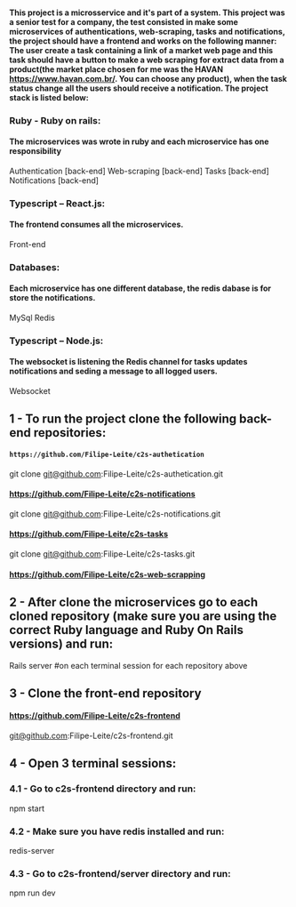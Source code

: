 #### This project is a microsservice and it's part of a system. This project was a senior test for a company, the test consisted in make some microservices of authentications, web-scraping, tasks and notifications, the project should have a frontend and works on the following manner: The user create a task containing a link of a market web page and this task should have a button to make a web scraping for extract data from a product(the market place chosen for me was the HAVAN <https://www.havan.com.br/>. You can choose any product), when the task status change all the users should receive a notification. The project stack is listed below:

### Ruby - Ruby on rails:
#### The microservices was wrote in ruby and each microservice has one responsibility

Authentication [back-end]
Web-scraping [back-end]
Tasks [back-end]
Notifications [back-end]

### Typescript – React.js:
#### The frontend consumes all the microservices.

Front-end

### Databases:
#### Each microservice has one different database, the redis dabase is for store the notifications.

MySql
Redis

### Typescript – Node.js:
#### The websocket is listening the Redis channel for tasks updates notifications and seding a message to all logged users.

Websocket

## 1 - To run the project clone the following back-end repositories:

#### `https://github.com/Filipe-Leite/c2s-authetication`

git clone git@github.com:Filipe-Leite/c2s-authetication.git

#### https://github.com/Filipe-Leite/c2s-notifications

git clone git@github.com:Filipe-Leite/c2s-notifications.git

#### https://github.com/Filipe-Leite/c2s-tasks

git clone git@github.com:Filipe-Leite/c2s-tasks.git

#### https://github.com/Filipe-Leite/c2s-web-scrapping

## 2 - After clone the microservices go to each cloned repository (make sure you are using the correct Ruby language and Ruby On Rails versions) and run:

Rails server #on each terminal session for each repository above

## 3 - Clone the front-end repository

#### https://github.com/Filipe-Leite/c2s-frontend

git@github.com:Filipe-Leite/c2s-frontend.git

## 4 - Open 3 terminal sessions:

### 4.1 - Go to c2s-frontend directory and run:

npm start

### 4.2 - Make sure you have redis installed and run:

redis-server

### 4.3 - Go to c2s-frontend/server directory and run:

npm run dev
